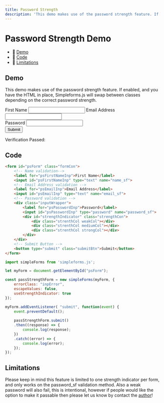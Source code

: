```yaml
---
title: Password Strength
description: 'This demo makes use of the password strength feature. If enabled, and you have the HTML in place, Simpleforms.js will swap between classes depending on the correct password strength.'
---
```


# Password Strength Demo

- 🔗 [Demo](#demo)
- 🔗 [Code](#code)
- 🔗 [Limitations](#limitations)

## Demo

This demo makes use of the password strength feature. If enabled, and you have the HTML in place, Simpleforms.js will swap between classes depending on the correct password strength.

<form id="psForm" class="formCon">
    <!-- Name validation--> 
    <label for="psFirstNameInp">First Name</label>
    <input class="inputStyle" id="psFirstNameInp" type="text" name="name_sf">
    <!-- Email Address validation -->
    <label for="psEmailInp">Email Address</label>
    <input class="inputStyle"  id="psEmailInp" type="text" name="email_sf">
    <!-- Password validation -->
    <div class="inputWrapper">
        <label for="psPasswordInp">Password</label>
        <input class="inputStyle" id="psPasswordInp" type="password" name="password_sf"> 
        <div id="strengthIndicator" class="strengthCon">
            <div class="strenthCol weakCol"></div>
            <div class="strenthCol mediumCol"></div>
            <div class="strenthCol strongCol"></div>
        </div>
    </div>
    <!-- Submit Button -->
    <button type="submit" class="submitBtn">Submit</button>
</form>

<div id="cResultsCon" class="resultsContainer"> 
  <p class="verificationPassedP">Verification Passed: <span id="cVerificationPassed"></span></p>
  <div class="jsonCon">
    <p id="cResultsP"></p>
  </div>
</div>

## Code

<code-group>
  <code-block label="HTML" active>

```html
<form id="psForm" class="formCon">
    <!-- Name validation--> 
    <label for="psFirstNameInp">First Name</label>
    <input id="psFirstNameInp" type="text" name="name_sf">
    <!-- Email Address validation -->
    <label for="psEmailInp">Email Address</label>
    <input id="psEmailInp" type="text" name="email_sf">
    <!-- Password validation -->
    <div class="inputWrapper">
        <label for="psPasswordInp">Password</label>
        <input id="psPasswordInp" type="password" name="password_sf"> 
        <div id="strengthIndicator" class="strengthCon">
            <div class="strenthCol weakCol"></div>  
            <div class="strenthCol mediumCol"></div>
            <div class="strenthCol strongCol"></div>
        </div>
    </div>
    <!-- Submit Button -->
    <button type="submit" class="submitBtn">Submit</button>
</form>
```
  </code-block>
  <code-block label="Javascript">

```javascript
import simpleForms from 'simpleforms.js';

let myForm = document.getElementById("psForm");

const passStrengthForm = new simpleForms(myForm, {
    errorClass: "inpError",
    escapeValues: false,
    useStrengthIndicator: true
});

myForm.addEventListener( "submit", function(event) {
    event.preventDefault();
    
    passStrengthForm.submit()
    .then((response) => {
        console.log(response);
    })
    .catch((error) => {
        console.log(error);
    });
});
```
  </code-block>
</code-group>

## Limitations

Please keep in mind this feature is limited to one strength indicator per form, and only works on the password_sf validation method. Also a weak password will also fail, this is intentional, however if people would like the option to make it passable then please let us know by contact the [author](https://williamyallop.com/contact)!